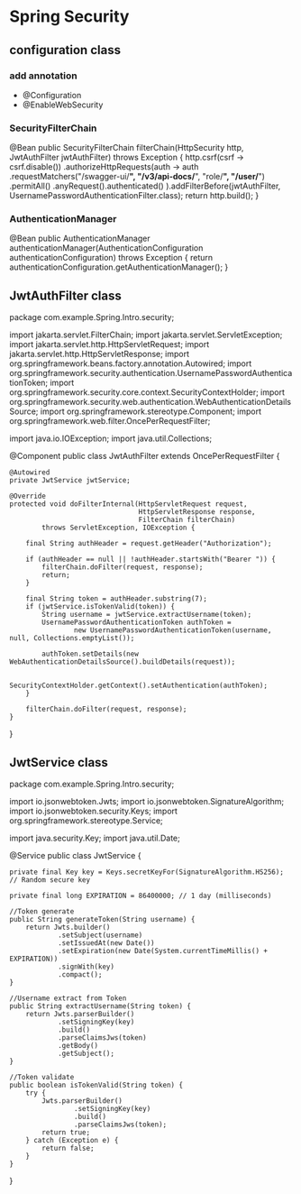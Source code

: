 # Spring Security
## configuration class
### add annotation
- @Configuration
- @EnableWebSecurity
### SecurityFilterChain
@Bean
    public SecurityFilterChain filterChain(HttpSecurity http, JwtAuthFilter jwtAuthFilter) throws Exception {
        http.csrf(csrf -> csrf.disable())
                .authorizeHttpRequests(auth -> auth
                        .requestMatchers("/swagger-ui/**",
                                "/v3/api-docs/**",
                                "role/**",
                                "/user/**")
                        .permitAll()
                        .anyRequest().authenticated()
                ).addFilterBefore(jwtAuthFilter, UsernamePasswordAuthenticationFilter.class);
        return http.build();
    }
### AuthenticationManager
@Bean
    public AuthenticationManager authenticationManager(AuthenticationConfiguration authenticationConfiguration) throws Exception {
        return authenticationConfiguration.getAuthenticationManager();
    }
## JwtAuthFilter class
package com.example.Spring.Intro.security;

import jakarta.servlet.FilterChain;
import jakarta.servlet.ServletException;
import jakarta.servlet.http.HttpServletRequest;
import jakarta.servlet.http.HttpServletResponse;
import org.springframework.beans.factory.annotation.Autowired;
import org.springframework.security.authentication.UsernamePasswordAuthenticationToken;
import org.springframework.security.core.context.SecurityContextHolder;
import org.springframework.security.web.authentication.WebAuthenticationDetailsSource;
import org.springframework.stereotype.Component;
import org.springframework.web.filter.OncePerRequestFilter;

import java.io.IOException;
import java.util.Collections;

@Component
public class JwtAuthFilter extends OncePerRequestFilter {

    @Autowired
    private JwtService jwtService;

    @Override
    protected void doFilterInternal(HttpServletRequest request,
                                    HttpServletResponse response,
                                    FilterChain filterChain)
            throws ServletException, IOException {

        final String authHeader = request.getHeader("Authorization");

        if (authHeader == null || !authHeader.startsWith("Bearer ")) {
            filterChain.doFilter(request, response);
            return;
        }

        final String token = authHeader.substring(7);
        if (jwtService.isTokenValid(token)) {
            String username = jwtService.extractUsername(token);
            UsernamePasswordAuthenticationToken authToken =
                    new UsernamePasswordAuthenticationToken(username, null, Collections.emptyList());

            authToken.setDetails(new WebAuthenticationDetailsSource().buildDetails(request));

            SecurityContextHolder.getContext().setAuthentication(authToken);
        }

        filterChain.doFilter(request, response);
    }
}
## JwtService class
package com.example.Spring.Intro.security;


import io.jsonwebtoken.Jwts;
import io.jsonwebtoken.SignatureAlgorithm;
import io.jsonwebtoken.security.Keys;
import org.springframework.stereotype.Service;

import java.security.Key;
import java.util.Date;

@Service
public class JwtService {

    private final Key key = Keys.secretKeyFor(SignatureAlgorithm.HS256); // Random secure key

    private final long EXPIRATION = 86400000; // 1 day (milliseconds)

    //Token generate
    public String generateToken(String username) {
        return Jwts.builder()
                .setSubject(username)
                .setIssuedAt(new Date())
                .setExpiration(new Date(System.currentTimeMillis() + EXPIRATION))
                .signWith(key)
                .compact();
    }

    //Username extract from Token
    public String extractUsername(String token) {
        return Jwts.parserBuilder()
                .setSigningKey(key)
                .build()
                .parseClaimsJws(token)
                .getBody()
                .getSubject();
    }

    //Token validate
    public boolean isTokenValid(String token) {
        try {
            Jwts.parserBuilder()
                    .setSigningKey(key)
                    .build()
                    .parseClaimsJws(token);
            return true;
        } catch (Exception e) {
            return false;
        }
    }
}

